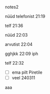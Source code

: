 notes2

nüüd telefonist 21:19

telf 21:36

nüüd 22:03

arvutist 22:04

gghjkk 22:09 iph

telf 22:32

- [ ] ema pilt Piretile
- [ ] veel 240311

aaa
